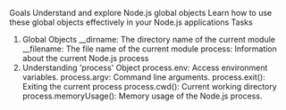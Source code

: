 Goals
Understand and explore Node.js global objects
Learn how to use these global objects effectively in your Node.js applications
Tasks
1. Global Objects
__dirname: The directory name of the current module
__filename: The file name of the current module
process: Information about the current Node.js process
2. Understanding 'process' Object
process.env: Access environment variables.
process.argv: Command line arguments.
process.exit(): Exiting the current process
process.cwd(): Current working directory
process.memoryUsage(): Memory usage of the Node.js process.